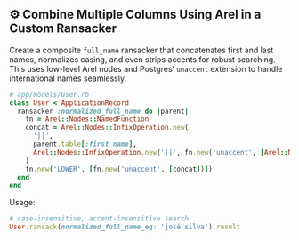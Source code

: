 ## ⚙️ Combine Multiple Columns Using Arel in a Custom Ransacker

Create a composite `full_name` ransacker that concatenates first and last names, normalizes casing, and even strips accents for robust searching. This uses low-level Arel nodes and Postgres’ `unaccent` extension to handle international names seamlessly.

```ruby
# app/models/user.rb
class User < ApplicationRecord
  ransacker :normalized_full_name do |parent|
    fn = Arel::Nodes::NamedFunction
    concat = Arel::Nodes::InfixOperation.new(
      '||',
      parent.table[:first_name],
      Arel::Nodes::InfixOperation.new('||', fn.new('unaccent', [Arel::Nodes.build_quoted(' ')]), parent.table[:last_name])
    )
    fn.new('LOWER', [fn.new('unaccent', [concat])])
  end
end
```

Usage:

```ruby
# case-insensitive, accent-insensitive search
User.ransack(normalized_full_name_eq: 'josé silva').result
```